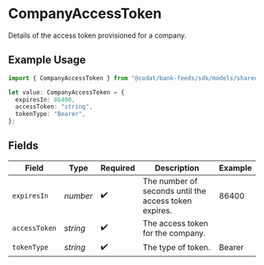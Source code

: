 # CompanyAccessToken

Details of the access token provisioned for a company.

## Example Usage

```typescript
import { CompanyAccessToken } from "@codat/bank-feeds/sdk/models/shared";

let value: CompanyAccessToken = {
  expiresIn: 86400,
  accessToken: "string",
  tokenType: "Bearer",
};
```

## Fields

| Field                                                 | Type                                                  | Required                                              | Description                                           | Example                                               |
| ----------------------------------------------------- | ----------------------------------------------------- | ----------------------------------------------------- | ----------------------------------------------------- | ----------------------------------------------------- |
| `expiresIn`                                           | *number*                                              | :heavy_check_mark:                                    | The number of seconds until the access token expires. | 86400                                                 |
| `accessToken`                                         | *string*                                              | :heavy_check_mark:                                    | The access token for the company.                     |                                                       |
| `tokenType`                                           | *string*                                              | :heavy_check_mark:                                    | The type of token.                                    | Bearer                                                |